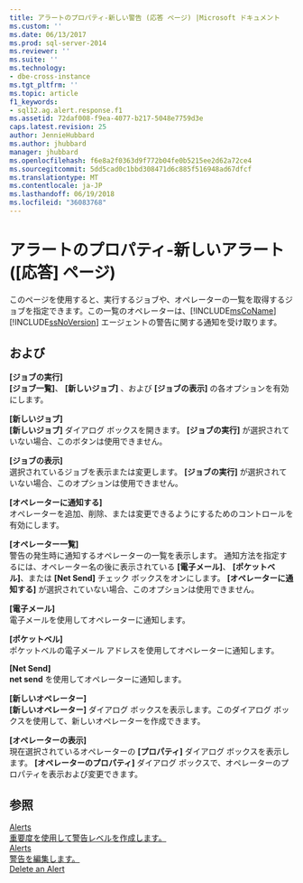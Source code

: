 ```yaml
---
title: アラートのプロパティ-新しい警告 (応答 ページ) |Microsoft ドキュメント
ms.custom: ''
ms.date: 06/13/2017
ms.prod: sql-server-2014
ms.reviewer: ''
ms.suite: ''
ms.technology:
- dbe-cross-instance
ms.tgt_pltfrm: ''
ms.topic: article
f1_keywords:
- sql12.ag.alert.response.f1
ms.assetid: 72daf008-f9ea-4077-b217-5048e7759d3e
caps.latest.revision: 25
author: JennieHubbard
ms.author: jhubbard
manager: jhubbard
ms.openlocfilehash: f6e8a2f0363d9f772b04fe0b5215ee2d62a72ce4
ms.sourcegitcommit: 5dd5cad0c1bbd308471d6c885f516948ad67dfcf
ms.translationtype: MT
ms.contentlocale: ja-JP
ms.lasthandoff: 06/19/2018
ms.locfileid: "36083768"
---
```

# <a name="alert-properties-new-alert-response-page"></a>アラートのプロパティ-新しいアラート ([応答] ページ)
  このページを使用すると、実行するジョブや、オペレーターの一覧を取得するジョブを指定できます。この一覧のオペレーターは、[!INCLUDE[msCoName](../../includes/msconame-md.md)] [!INCLUDE[ssNoVersion](../../includes/ssnoversion-md.md)] エージェントの警告に関する通知を受け取ります。  
  
## <a name="options"></a>および  
 **[ジョブの実行]**  
 **[ジョブ一覧]**、 **[新しいジョブ]** 、および **[ジョブの表示]** の各オプションを有効にします。  
  
 **[新しいジョブ]**  
 **[新しいジョブ]** ダイアログ ボックスを開きます。 **[ジョブの実行]** が選択されていない場合、このボタンは使用できません。  
  
 **[ジョブの表示]**  
 選択されているジョブを表示または変更します。 **[ジョブの実行]** が選択されていない場合、このオプションは使用できません。  
  
 **[オペレーターに通知する]**  
 オペレーターを追加、削除、または変更できるようにするためのコントロールを有効にします。  
  
 **[オペレーター一覧]**  
 警告の発生時に通知するオペレーターの一覧を表示します。 通知方法を指定するには、オペレーター名の後に表示されている **[電子メール]**、 **[ポケットベル]**、または **[Net Send]** チェック ボックスをオンにします。 **[オペレーターに通知する]** が選択されていない場合、このオプションは使用できません。  
  
 **[電子メール]**  
 電子メールを使用してオペレーターに通知します。  
  
 **[ポケットベル]**  
 ポケットベルの電子メール アドレスを使用してオペレーターに通知します。  
  
 **[Net Send]**  
 **net send** を使用してオペレーターに通知します。  
  
 **[新しいオペレーター]**  
 **[新しいオペレーター]** ダイアログ ボックスを表示します。このダイアログ ボックスを使用して、新しいオペレーターを作成できます。  
  
 **[オペレーターの表示]**  
 現在選択されているオペレーターの **[プロパティ]** ダイアログ ボックスを表示します。 **[オペレーターのプロパティ]** ダイアログ ボックスで、オペレーターのプロパティを表示および変更できます。  
  
## <a name="see-also"></a>参照  
 [Alerts](alerts.md)   
 [重要度を使用して警告レベルを作成します。](create-an-alert-using-severity-level.md)   
 [Alerts](alerts.md)   
 [警告を編集します。](edit-an-alert.md)   
 [Delete an Alert](delete-an-alert.md)  
  
  